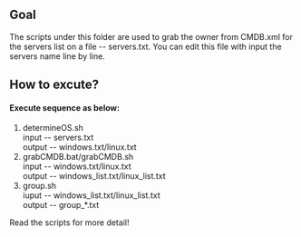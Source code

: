 Goal
----

The scripts under this folder are used to grab the owner from CMDB.xml 
for the servers list on a file -- servers.txt.
You can edit this file with input the servers name line by line.

How to excute?
----

#### Execute sequence as below:

1. determineOS.sh             
    input  -- servers.txt                      
    output -- windows.txt/linux.txt
2. grabCMDB.bat/grabCMDB.sh   
    input  -- windows.txt/linux.txt            
    output -- windows_list.txt/linux_list.txt
3. group.sh                   
    iuput  -- windows_list.txt/linux_list.txt  
    output -- group_*.txt

Read the scripts for more detail!
